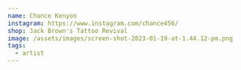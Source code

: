 ```yaml
---
name: Chance Kenyon
instagram: https://www.instagram.com/chance456/
shop: Jack Brown's Tattoo Revival
image: /assets/images/screen-shot-2023-01-19-at-1.44.12-pm.png
tags:
  - artist
---
```

